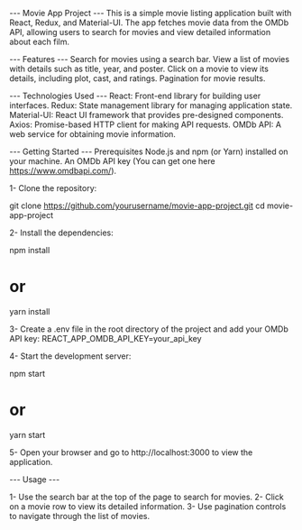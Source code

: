 --- Movie App Project ---
This is a simple movie listing application built with React, Redux, and Material-UI. The app fetches movie data from the OMDb API, allowing users to search for movies and view detailed information about each film.

--- Features ---
Search for movies using a search bar.
View a list of movies with details such as title, year, and poster.
Click on a movie to view its details, including plot, cast, and ratings.
Pagination for movie results.

--- Technologies Used ---
React: Front-end library for building user interfaces.
Redux: State management library for managing application state.
Material-UI: React UI framework that provides pre-designed components.
Axios: Promise-based HTTP client for making API requests.
OMDb API: A web service for obtaining movie information.  

--- Getting Started ---
Prerequisites
Node.js and npm (or Yarn) installed on your machine.
An OMDb API key (You can get one here https://www.omdbapi.com/).

1- Clone the repository:

git clone https://github.com/yourusername/movie-app-project.git
cd movie-app-project

2- Install the dependencies:

npm install
# or
yarn install

3- Create a .env file in the root directory of the project and add your OMDb API key:
REACT_APP_OMDB_API_KEY=your_api_key

4- Start the development server:

npm start
# or
yarn start

5- Open your browser and go to http://localhost:3000 to view the application.

--- Usage ---

1- Use the search bar at the top of the page to search for movies.
2- Click on a movie row to view its detailed information.
3- Use pagination controls to navigate through the list of movies.

